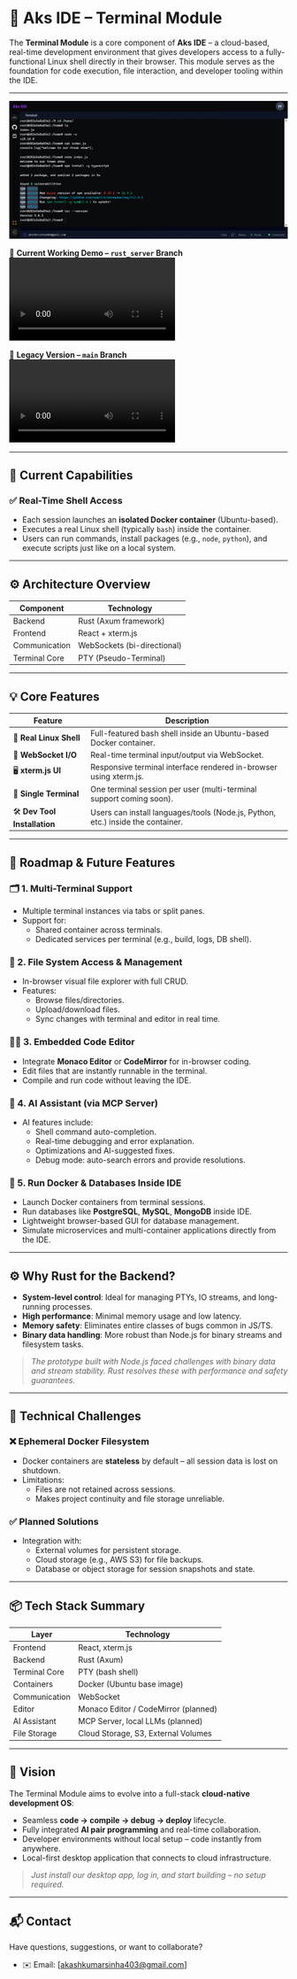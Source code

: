 # 🧠 Aks IDE – Terminal Module

The **Terminal Module** is a core component of **Aks IDE** – a cloud-based, real-time development environment that gives developers access to a fully-functional Linux shell directly in their browser. This module serves as the foundation for code execution, file interaction, and developer tooling within the IDE.

---

![Terminal Image](image.png)

🎥 **Current Working Demo – `rust_server` Branch**
<video controls src="aks_ide.mp4" title="Aks IDE – Rust Server Demo"></video>

🎥 **Legacy Version – `main` Branch**
<video controls src="aks_ide_old.mp4" title="Aks IDE – Legacy Demo"></video>

---

## 📌 Current Capabilities

### ✅ Real-Time Shell Access

- Each session launches an **isolated Docker container** (Ubuntu-based).
- Executes a real Linux shell (typically `bash`) inside the container.
- Users can run commands, install packages (e.g., `node`, `python`), and execute scripts just like on a local system.

---

## ⚙️ Architecture Overview

| Component     | Technology           |
| ------------- | -------------------- |
| Backend       | Rust (Axum framework) |
| Frontend      | React + xterm.js      |
| Communication | WebSockets (bi-directional) |
| Terminal Core | PTY (Pseudo-Terminal) |

---

## 💡 Core Features

| Feature                  | Description                                                                 |
|--------------------------|-----------------------------------------------------------------------------|
| 🐧 **Real Linux Shell**   | Full-featured bash shell inside an Ubuntu-based Docker container.           |
| 🔄 **WebSocket I/O**      | Real-time terminal input/output via WebSocket.                              |
| 🖥️ **xterm.js UI**         | Responsive terminal interface rendered in-browser using xterm.js.           |
| 🧱 **Single Terminal**     | One terminal session per user (multi-terminal support coming soon).         |
| 🛠 **Dev Tool Installation** | Users can install languages/tools (Node.js, Python, etc.) inside the container. |

---

## 🔮 Roadmap & Future Features

### 🗂️ 1. Multi-Terminal Support

- Multiple terminal instances via tabs or split panes.
- Support for:
  - Shared container across terminals.
  - Dedicated services per terminal (e.g., build, logs, DB shell).

### 📁 2. File System Access & Management

- In-browser visual file explorer with full CRUD.
- Features:
  - Browse files/directories.
  - Upload/download files.
  - Sync changes with terminal and editor in real time.

### 🧑‍💻 3. Embedded Code Editor

- Integrate **Monaco Editor** or **CodeMirror** for in-browser coding.
- Edit files that are instantly runnable in the terminal.
- Compile and run code without leaving the IDE.

### 🤖 4. AI Assistant (via MCP Server)

- AI features include:
  - Shell command auto-completion.
  - Real-time debugging and error explanation.
  - Optimizations and AI-suggested fixes.
  - Debug mode: auto-search errors and provide resolutions.

### 🐳 5. Run Docker & Databases Inside IDE

- Launch Docker containers from terminal sessions.
- Run databases like **PostgreSQL**, **MySQL**, **MongoDB** inside IDE.
- Lightweight browser-based GUI for database management.
- Simulate microservices and multi-container applications directly from the IDE.

---

## ⚙️ Why Rust for the Backend?

- **System-level control**: Ideal for managing PTYs, IO streams, and long-running processes.
- **High performance**: Minimal memory usage and low latency.
- **Memory safety**: Eliminates entire classes of bugs common in JS/TS.
- **Binary data handling**: More robust than Node.js for binary streams and filesystem tasks.

> _The prototype built with Node.js faced challenges with binary data and stream stability. Rust resolves these with performance and safety guarantees._

---

## 🚧 Technical Challenges

### ❌ Ephemeral Docker Filesystem

- Docker containers are **stateless** by default – all session data is lost on shutdown.
- Limitations:
  - Files are not retained across sessions.
  - Makes project continuity and file storage unreliable.

### ✅ Planned Solutions

- Integration with:
  - External volumes for persistent storage.
  - Cloud storage (e.g., AWS S3) for file backups.
  - Database or object storage for session snapshots and state.

---

## 📦 Tech Stack Summary

| Layer         | Technology                                |
|--------------|--------------------------------------------|
| Frontend      | React, xterm.js                           |
| Backend       | Rust (Axum)                               |
| Terminal Core | PTY (bash shell)                          |
| Containers    | Docker (Ubuntu base image)                |
| Communication | WebSocket                                 |
| Editor        | Monaco Editor / CodeMirror (planned)      |
| AI Assistant  | MCP Server, local LLMs (planned)          |
| File Storage  | Cloud Storage, S3, External Volumes       |

---

## 🚀 Vision

The Terminal Module aims to evolve into a full-stack **cloud-native development OS**:

- Seamless **code → compile → debug → deploy** lifecycle.
- Fully integrated **AI pair programming** and real-time collaboration.
- Developer environments without local setup – code instantly from anywhere.
- Local-first desktop application that connects to cloud infrastructure.

> _Just install our desktop app, log in, and start building – no setup required._

---

## 📬 Contact

Have questions, suggestions, or want to collaborate?

- ✉️ Email: [akashkumarsinha403@gmail.com]
